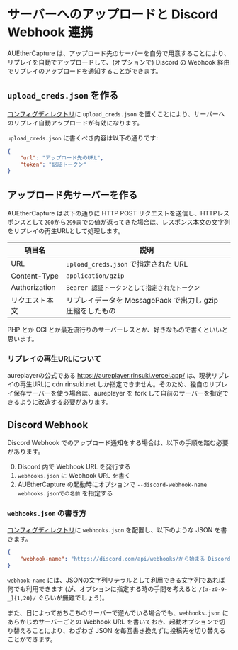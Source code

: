 # サーバーへのアップロードと Discord Webhook 連携

AUEtherCapture は、アップロード先のサーバーを自分で用意することにより、リプレイを自動でアップロードして、(オプションで) Discord の Webhook 経由でリプレイのアップロードを通知することができます。

## `upload_creds.json` を作る

[コンフィグディレクトリ](./config-dir.md)に `upload_creds.json` を置くことにより、サーバーへのリプレイ自動アップロードが有効になります。

`upload_creds.json` に書くべき内容は以下の通りです:


```json
{
    "url": "アップロード先のURL",
    "token": "認証トークン"
}
```

## アップロード先サーバーを作る

AUEtherCapture は以下の通りに HTTP POST リクエストを送信し、HTTPレスポンスとして`200`から`299`までの値が返ってきた場合は、レスポンス本文の文字列をリプレイの再生URLとして処理します。

|項目名|説明|
|---|---|
|URL|`upload_creds.json` で指定された URL|
|Content-Type|`application/gzip`|
|Authorization|`Bearer 認証トークンとして指定されたトークン`|
|リクエスト本文|リプレイデータを MessagePack で出力し gzip 圧縮をしたもの|

PHP とか CGI とか最近流行りのサーバーレスとか、好きなもので書くといいと思います。

### リプレイの再生URLについて

aureplayerの公式である https://aureplayer.rinsuki.vercel.app/ は、現状リプレイの再生URLに cdn.rinsuki.net しか指定できません。そのため、独自のリプレイ保存サーバーを使う場合は、aureplayer を fork して自前のサーバーを指定できるように改造する必要があります。

## Discord Webhook

Discord Webhook でのアップロード通知をする場合は、以下の手順を踏む必要があります。

0. Discord 内で Webhook URL を発行する
1. `webhooks.json` に Webhook URL を書く
2. AUEtherCapture の起動時にオプションで `--discord-webhook-name webhooks.jsonでの名前` を指定する

### `webhooks.json` の書き方

[コンフィグディレクトリ](./config-dir.md)に `webhooks.json` を配置し、以下のような JSON を書きます。

```json
{
    "webhook-name": "https://discord.com/api/webhooks/から始まる Discord で発行された Webhook URL"
}
```

`webhook-name` には、JSONの文字列リテラルとして利用できる文字列であれば何でも利用できます (が、オプションに指定する時の手間を考えると `/[a-z0-9-_]{1,20}/` ぐらいが無難でしょう)。

また、日によってあちこちのサーバーで遊んでいる場合でも、`webhooks.json` にあらかじめサーバーごとの Webhook URL を書いておき、起動オプションで切り替えることにより、わざわざ JSON を毎回書き換えずに投稿先を切り替えることができます。
